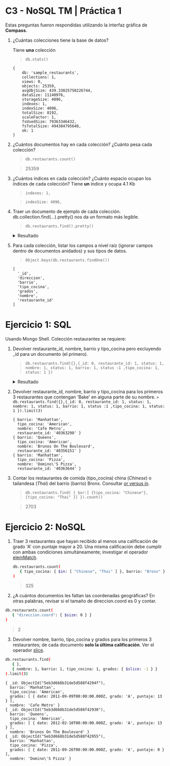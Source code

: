 # C3 - NoSQL TM | Práctica 1

Estas preguntas fueron respondidas utilizando la interfaz gráfica de **Compass**.

1. ¿Cuántas colecciones tiene la base de datos?

    Tiene **una** colección
    
    >```db.stats()```
    
    ```
    {
        db: 'sample_restaurants',
        collections: 1,
        views: 0,
        objects: 25359,
        avgObjSize: 439.33025750226744,
        dataSize: 11140976,
        storageSize: 4096,
        indexes: 1,
        indexSize: 4096,
        totalSize: 8192,
        scaleFactor: 1,
        fsUsedSize: 79363346432,
        fsTotalSize: 494384795648,
        ok: 1
    }
    ```
        
2. ¿Cuántos documentos hay en cada colección? ¿Cuánto pesa cada colección?
    >```db.restaurants.count()```
    
    > 25359

3. ¿Cuántos índices en cada colección? ¿Cuánto espacio ocupan los índices de cada colección?
Tiene **un** índice y ocupa 4.1 Kb
    
    >```indexes: 1,```
    
    >```indexSize: 4096,```

 
4. Traer un documento de ejemplo de cada colección. db.collection.find(...).pretty() nos da un formato más legible.
    
    >```db.restaurants.find().pretty()```

    <details>
    <summary>Resultado</summary>
    
    
        { _id: ObjectId("5eb3d668b31de5d588f4294f"),
          direccion: 
           { edificio: '625',
             coord: [ -73.990494, 40.7569545 ],
             calle: '8 Avenue',
             codigo_postal: '10018' },
          barrio: 'Manhattan',
          tipo_cocina: 'American',
          grados: 
           [ { date: 2014-06-09T00:00:00.000Z, grado: 'A', puntaje: 12 },
             { date: 2014-01-10T00:00:00.000Z, grado: 'A', puntaje: 9 },
             { date: 2012-12-07T00:00:00.000Z, grado: 'A', puntaje: 4 },
             { date: 2011-12-13T00:00:00.000Z, grado: 'A', puntaje: 9 },
             { date: 2011-09-09T00:00:00.000Z, grado: 'A', puntaje: 13 } ],
          nombre: 'Cafe Metro',
          restaurante_id: '40363298' }
        { _id: ObjectId("5eb3d668b31de5d588f42930"),
          direccion: 
           { edificio: '8825',
             coord: [ -73.8803827, 40.7643124 ],
             calle: 'Astoria Boulevard',
             codigo_postal: '11369' },
          barrio: 'Queens',
          tipo_cocina: 'American',
          grados: 
           [ { date: 2014-11-15T00:00:00.000Z, grado: 'Z', puntaje: 38 },
             { date: 2014-05-02T00:00:00.000Z, grado: 'A', puntaje: 10 },
             { date: 2013-03-02T00:00:00.000Z, grado: 'A', puntaje: 7 },
             { date: 2012-02-10T00:00:00.000Z, grado: 'A', puntaje: 13 } ],
          nombre: 'Brunos On The Boulevard',
          restaurante_id: '40356151' }
        { _id: ObjectId("5eb3d668b31de5d588f42955"),
          direccion: 
           { edificio: '464',
             coord: [ -73.9791458, 40.744328 ],
             calle: '3 Avenue',
             codigo_postal: '10016' },
          barrio: 'Manhattan',
          tipo_cocina: 'Pizza',
          grados: 
           [ { date: 2014-08-05T00:00:00.000Z, grado: 'A', puntaje: 3 },
             { date: 2014-03-06T00:00:00.000Z, grado: 'A', puntaje: 11 },
             { date: 2013-07-09T00:00:00.000Z, grado: 'A', puntaje: 12 },
             { date: 2013-01-30T00:00:00.000Z, grado: 'A', puntaje: 4 },
             { date: 2012-01-05T00:00:00.000Z, grado: 'A', puntaje: 2 },
             { date: 2011-09-26T00:00:00.000Z, grado: 'A', puntaje: 0 } ],
          nombre: 'Domino\'S Pizza',
          restaurante_id: '40363644' }
        { _id: ObjectId("5eb3d668b31de5d588f4295b"),
          direccion: 
           { edificio: '1031',
             coord: [ -73.9075537, 40.6438684 ],
             calle: 'East   92 Street',
             codigo_postal: '11236' },
          barrio: 'Brooklyn',
          tipo_cocina: 'American',
          grados: 
           [ { date: 2014-02-05T00:00:00.000Z, grado: 'A', puntaje: 0 },
             { date: 2013-01-29T00:00:00.000Z, grado: 'A', puntaje: 3 },
             { date: 2011-12-08T00:00:00.000Z, grado: 'A', puntaje: 10 } ],
          nombre: 'Sonny\'S Heros',
          restaurante_id: '40363744' }
        { _id: ObjectId("5eb3d668b31de5d588f42978"),
          direccion: 
           { edificio: '2602',
             coord: [ -73.95443709999999, 40.5877993 ],
             calle: 'East   15 Street',
             codigo_postal: '11235' },
          barrio: 'Brooklyn',
          tipo_cocina: 'American',
          grados: 
           [ { date: 2014-05-14T00:00:00.000Z, grado: 'A', puntaje: 11 },
             { date: 2013-04-27T00:00:00.000Z, grado: 'A', puntaje: 9 },
             { date: 2012-11-23T00:00:00.000Z, grado: 'B', puntaje: 27 },
             { date: 2012-03-14T00:00:00.000Z, grado: 'B', puntaje: 17 },
             { date: 2011-07-14T00:00:00.000Z, grado: 'B', puntaje: 21 } ],
          nombre: 'Towne Cafe',
          restaurante_id: '40364681' }
        { _id: ObjectId("5eb3d668b31de5d588f4299a"),
          direccion: 
           { edificio: '72',
             coord: [ -73.92506, 40.8275556 ],
             calle: 'East  161 Street',
             codigo_postal: '10451' },
          barrio: 'Bronx',
          tipo_cocina: 'American',
          grados: 
           [ { date: 2014-04-15T00:00:00.000Z, grado: 'A', puntaje: 9 },
             { date: 2013-11-14T00:00:00.000Z, grado: 'A', puntaje: 4 },
             { date: 2013-07-29T00:00:00.000Z, grado: 'A', puntaje: 10 },
             { date: 2012-12-31T00:00:00.000Z, grado: 'B', puntaje: 15 },
             { date: 2012-05-30T00:00:00.000Z, grado: 'A', puntaje: 13 },
             { date: 2012-01-09T00:00:00.000Z, grado: 'A', puntaje: 10 },
             { date: 2011-08-15T00:00:00.000Z, grado: 'C', puntaje: 37 } ],
          nombre: 'Yankee Tavern',
          restaurante_id: '40365499' }
        { _id: ObjectId("5eb3d668b31de5d588f429b0"),
          direccion: 
           { edificio: '416',
             coord: [ -73.98586209999999, 40.67017250000001 ],
             calle: '5 Avenue',
             codigo_postal: '11215' },
          barrio: 'Brooklyn',
          tipo_cocina: 'American',
          grados: 
           [ { date: 2014-12-04T00:00:00.000Z, grado: 'B', puntaje: 22 },
             { date: 2014-04-19T00:00:00.000Z, grado: 'A', puntaje: 3 },
             { date: 2013-02-14T00:00:00.000Z, grado: 'A', puntaje: 13 },
             { date: 2012-01-12T00:00:00.000Z, grado: 'A', puntaje: 9 } ],
          nombre: 'Fifth Avenue Bingo',
          restaurante_id: '40366109' }
        { _id: ObjectId("5eb3d668b31de5d588f429d8"),
          direccion: 
           { edificio: '4',
             coord: [ -74.00065800000002, 40.735114 ],
             calle: 'Charles Street',
             codigo_postal: '10014' },
          barrio: 'Manhattan',
          tipo_cocina: 'Spanish',
          grados: 
           [ { date: 2014-04-16T00:00:00.000Z, grado: 'A', puntaje: 12 },
             { date: 2013-10-28T00:00:00.000Z, grado: 'A', puntaje: 12 },
             { date: 2012-07-12T00:00:00.000Z, grado: 'A', puntaje: 2 },
             { date: 2012-02-28T00:00:00.000Z, grado: 'A', puntaje: 5 },
             { date: 2011-10-06T00:00:00.000Z, grado: 'A', puntaje: 2 },
             { date: 2011-06-02T00:00:00.000Z, grado: 'A', puntaje: 7 } ],
          nombre: 'El Charro Espanol',
          restaurante_id: '40366987' }
        { _id: ObjectId("5eb3d668b31de5d588f429f1"),
          direccion: 
           { edificio: '4933',
             coord: [ -73.9215284, 40.8678204 ],
             calle: 'Broadway',
             codigo_postal: '10034' },
          barrio: 'Manhattan',
          tipo_cocina: 'American',
          grados: 
           [ { date: 2014-07-24T00:00:00.000Z, grado: 'A', puntaje: 13 },
             { date: 2013-07-15T00:00:00.000Z, grado: 'A', puntaje: 12 },
             { date: 2013-02-20T00:00:00.000Z, grado: 'A', puntaje: 6 },
             { date: 2012-08-31T00:00:00.000Z, grado: 'A', puntaje: 11 },
             { date: 2012-04-02T00:00:00.000Z, grado: 'A', puntaje: 9 },
             { date: 2011-11-16T00:00:00.000Z, grado: 'A', puntaje: 12 } ],
          nombre: 'Capitol Restaurant',
          restaurante_id: '40367677' }
        { _id: ObjectId("5eb3d668b31de5d588f429f2"),
          direccion: 
           { edificio: '48',
             coord: [ -73.977035, 40.762307 ],
             calle: 'West   55 Street',
             codigo_postal: '10019' },
          barrio: 'Manhattan',
          tipo_cocina: 'French',
          grados: 
           [ { date: 2014-05-15T00:00:00.000Z, grado: 'A', puntaje: 9 },
             { date: 2013-12-16T00:00:00.000Z, grado: 'A', puntaje: 12 },
             { date: 2013-05-21T00:00:00.000Z, grado: 'A', puntaje: 9 },
             { date: 2012-05-07T00:00:00.000Z, grado: 'A', puntaje: 12 },
             { date: 2011-12-12T00:00:00.000Z, grado: 'A', puntaje: 11 },
             { date: 2011-07-25T00:00:00.000Z, grado: 'A', puntaje: 5 } ],
          nombre: 'La Bonne Soupe Bistro',
          restaurante_id: '40367715' }
        { _id: ObjectId("5eb3d668b31de5d588f429f7"),
          direccion: 
           { edificio: '2080',
             coord: [ -73.98185529999999, 40.7782266 ],
             calle: 'Broadway',
             codigo_postal: '10023' },
          barrio: 'Manhattan',
          tipo_cocina: 'Hotdogs',
          grados: 
           [ { date: 2014-02-18T00:00:00.000Z, grado: 'A', puntaje: 7 },
             { date: 2013-08-23T00:00:00.000Z, grado: 'A', puntaje: 8 },
             { date: 2013-01-16T00:00:00.000Z, grado: 'B', puntaje: 20 },
             { date: 2012-01-05T00:00:00.000Z, grado: 'A', puntaje: 13 },
             { date: 2011-09-13T00:00:00.000Z, grado: 'A', puntaje: 13 },
             { date: 2011-04-28T00:00:00.000Z, grado: 'A', puntaje: 7 } ],
          nombre: 'Gray\'S Papaya',
          restaurante_id: '40367766' }
        { _id: ObjectId("5eb3d668b31de5d588f42a19"),
          direccion: 
           { edificio: '59',
             coord: [ -74.00340299999999, 40.733235 ],
             calle: 'Grove Street',
             codigo_postal: '10014' },
          barrio: 'Manhattan',
          tipo_cocina: 'American',
          grados: 
           [ { date: 2014-10-15T00:00:00.000Z, grado: 'A', puntaje: 13 },
             { date: 2014-04-22T00:00:00.000Z, grado: 'A', puntaje: 9 },
             { date: 2013-07-30T00:00:00.000Z, grado: 'B', puntaje: 23 },
             { date: 2012-06-14T00:00:00.000Z, grado: 'C', puntaje: 29 },
             { date: 2011-12-15T00:00:00.000Z, grado: 'A', puntaje: 12 } ],
          nombre: 'Maries Crisis Cafe',
          restaurante_id: '40368581' }
        { _id: ObjectId("5eb3d668b31de5d588f42a21"),
          direccion: 
           { edificio: '840',
             coord: [ -73.970668, 40.751453 ],
             calle: '2 Avenue',
             codigo_postal: '10017' },
          barrio: 'Manhattan',
          tipo_cocina: 'American',
          grados: 
           [ { date: 2014-03-31T00:00:00.000Z, grado: 'A', puntaje: 11 },
             { date: 2013-03-27T00:00:00.000Z, grado: 'A', puntaje: 5 },
             { date: 2012-10-15T00:00:00.000Z, grado: 'A', puntaje: 3 },
             { date: 2012-05-15T00:00:00.000Z, grado: 'A', puntaje: 12 } ],
          nombre: 'Palm Too',
          restaurante_id: '40369017' }
        { _id: ObjectId("5eb3d668b31de5d588f42a2f"),
          direccion: 
           { edificio: '395',
             coord: [ -73.9808063, 40.6895078 ],
             calle: 'Flatbush Avenue Extension',
             codigo_postal: '11201' },
          barrio: 'Brooklyn',
          tipo_cocina: 'Hamburgers',
          grados: 
           [ { date: 2014-04-07T00:00:00.000Z, grado: 'A', puntaje: 10 },
             { date: 2013-04-04T00:00:00.000Z, grado: 'A', puntaje: 7 },
             { date: 2012-04-06T00:00:00.000Z, grado: 'A', puntaje: 5 },
             { date: 2011-04-13T00:00:00.000Z, grado: 'A', puntaje: 10 } ],
          nombre: 'Mcdonald\'S',
          restaurante_id: '40369535' }
        { _id: ObjectId("5eb3d668b31de5d588f42a41"),
          direccion: 
           { edificio: '1011',
             coord: [ -73.9623333, 40.7757194 ],
             calle: 'Madison Avenue',
             codigo_postal: '10075' },
          barrio: 'Manhattan',
          tipo_cocina: 'American',
          grados: 
           [ { date: 2014-05-02T00:00:00.000Z, grado: 'A', puntaje: 10 },
             { date: 2013-10-21T00:00:00.000Z, grado: 'B', puntaje: 15 },
             { date: 2013-04-19T00:00:00.000Z, grado: 'B', puntaje: 0 },
             { date: 2012-11-21T00:00:00.000Z, grado: 'C', puntaje: 40 },
             { date: 2012-04-09T00:00:00.000Z, grado: 'B', puntaje: 17 } ],
          nombre: 'Viand Cafe',
          restaurante_id: '40369753' }
        { _id: ObjectId("5eb3d668b31de5d588f42a5e"),
          direccion: 
           { edificio: '138140',
             coord: [ -73.9574128, 40.7701235 ],
             calle: 'East   74 Street',
             codigo_postal: '10021' },
          barrio: 'Manhattan',
          tipo_cocina: 'Italian',
          grados: 
           [ { date: 2014-05-02T00:00:00.000Z, grado: 'A', puntaje: 9 },
             { date: 2013-04-12T00:00:00.000Z, grado: 'A', puntaje: 13 },
             { date: 2012-04-03T00:00:00.000Z, grado: 'A', puntaje: 11 } ],
          nombre: 'Cucina Vivolo',
          restaurante_id: '40370497' }
        { _id: ObjectId("5eb3d668b31de5d588f42a62"),
          direccion: 
           { edificio: '16',
             coord: [ -73.986685, 40.73756400000001 ],
             calle: 'Gramercy Park South',
             codigo_postal: '10003' },
          barrio: 'Manhattan',
          tipo_cocina: 'American',
          grados: 
           [ { date: 2014-11-13T00:00:00.000Z, grado: 'Z', puntaje: 25 },
             { date: 2014-04-29T00:00:00.000Z, grado: 'A', puntaje: 7 },
             { date: 2013-09-17T00:00:00.000Z, grado: 'C', puntaje: 35 },
             { date: 2013-02-19T00:00:00.000Z, grado: 'A', puntaje: 10 },
             { date: 2012-06-12T00:00:00.000Z, grado: 'A', puntaje: 12 },
             { date: 2011-12-22T00:00:00.000Z, grado: 'A', puntaje: 13 } ],
          nombre: 'The Players Club',
          restaurante_id: '40370507' }
        { _id: ObjectId("5eb3d668b31de5d588f42a67"),
          direccion: 
           { edificio: '1745',
             coord: [ -74.146976, 40.625178 ],
             calle: 'Forest Avenue',
             codigo_postal: '10303' },
          barrio: 'Staten Island',
          tipo_cocina: 'American',
          grados: 
           [ { date: 2014-11-15T00:00:00.000Z, grado: 'A', puntaje: 8 },
             { date: 2014-06-24T00:00:00.000Z, grado: 'A', puntaje: 10 },
             { date: 2014-01-08T00:00:00.000Z, grado: 'A', puntaje: 12 },
             { date: 2012-12-07T00:00:00.000Z, grado: 'A', puntaje: 12 },
             { date: 2012-06-23T00:00:00.000Z, grado: 'A', puntaje: 13 },
             { date: 2012-01-24T00:00:00.000Z, grado: 'A', puntaje: 9 } ],
          nombre: 'Perkins Family Restaurant & Bakery',
          restaurante_id: '40370910' }
        { _id: ObjectId("5eb3d668b31de5d588f42a68"),
          direccion: 
           { edificio: '1701',
             coord: [ -73.96123879999999, 40.635193 ],
             calle: 'Foster Avenue',
             codigo_postal: '11230' },
          barrio: 'Brooklyn',
          tipo_cocina: 'Italian',
          grados: 
           [ { date: 2014-05-13T00:00:00.000Z, grado: 'A', puntaje: 12 },
             { date: 2013-05-09T00:00:00.000Z, grado: 'A', puntaje: 7 },
             { date: 2012-10-17T00:00:00.000Z, grado: 'B', puntaje: 27 },
             { date: 2012-08-28T00:00:00.000Z, grado: 'P', puntaje: 4 },
             { date: 2012-03-07T00:00:00.000Z, grado: 'A', puntaje: 12 } ],
          nombre: 'Mama Lucia',
          restaurante_id: '40370994' }
        { _id: ObjectId("5eb3d668b31de5d588f42a75"),
          direccion: 
           { edificio: '2055',
             coord: [ -74.1321, 40.61266000000001 ],
             calle: 'Victory Boulevard',
             codigo_postal: '10314' },
          barrio: 'Staten Island',
          tipo_cocina: 'American',
          grados: 
           [ { date: 2014-11-06T00:00:00.000Z, grado: 'B', puntaje: 25 },
             { date: 2014-05-06T00:00:00.000Z, grado: 'B', puntaje: 20 },
             { date: 2013-01-26T00:00:00.000Z, grado: 'A', puntaje: 13 },
             { date: 2011-12-17T00:00:00.000Z, grado: 'A', puntaje: 7 } ],
          nombre: 'Schaffer\'S Tavern',
          restaurante_id: '40371771' }
        Type "it" for more
        ```

    </details>
    
        
        
        
5. Para cada colección, listar los campos a nivel raíz (ignorar campos dentro de documentos anidados) y sus tipos de datos.
    
    >```Object.keys(db.restaurants.findOne())```
    
    ```
    [
      '_id',
      'direccion',
      'barrio',
      'tipo_cocina',
      'grados',
      'nombre',
      'restaurante_id'
    ]
    ```
    

# **Ejercicio 1: SQL**

Usando Mongo Shell. Colección restaurantes se requiere:

1. Devolver restaurante_id, nombre, barrio y tipo_cocina pero excluyendo _id para un documento (el primero).
    
    > ```db.restaurants.find({},{_id: 0, restaurante_id: 1, status: 1, nombre: 1, status: 1, barrio: 1, status :1 ,tipo_cocina: 1, status: 1 })```

    <details>
    <summary>Resultado</summary>
            
            { barrio: 'Manhattan',
            tipo_cocina: 'American',
            nombre: 'Cafe Metro',
            restaurante_id: '40363298' }
            { barrio: 'Queens',
            tipo_cocina: 'American',
            nombre: 'Brunos On The Boulevard',
            restaurante_id: '40356151' }
            { barrio: 'Manhattan',
            tipo_cocina: 'Pizza',
            nombre: 'Domino\'S Pizza',
            restaurante_id: '40363644' }
            { barrio: 'Brooklyn',
            tipo_cocina: 'American',
            nombre: 'Sonny\'S Heros',
            restaurante_id: '40363744' }
            { barrio: 'Brooklyn',
            tipo_cocina: 'American',
            nombre: 'Towne Cafe',
            restaurante_id: '40364681' }
            { barrio: 'Bronx',
            tipo_cocina: 'American',
            nombre: 'Yankee Tavern',
            restaurante_id: '40365499' }
            { barrio: 'Brooklyn',
            tipo_cocina: 'American',
            nombre: 'Fifth Avenue Bingo',
            restaurante_id: '40366109' }
            { barrio: 'Manhattan',
            tipo_cocina: 'Spanish',
            nombre: 'El Charro Espanol',
            restaurante_id: '40366987' }
            { barrio: 'Manhattan',
            tipo_cocina: 'American',
            nombre: 'Capitol Restaurant',
            restaurante_id: '40367677' }
            { barrio: 'Manhattan',
            tipo_cocina: 'French',
            nombre: 'La Bonne Soupe Bistro',
            restaurante_id: '40367715' }
            { barrio: 'Manhattan',
            tipo_cocina: 'Hotdogs',
            nombre: 'Gray\'S Papaya',
            restaurante_id: '40367766' }
            { barrio: 'Manhattan',
            tipo_cocina: 'American',
            nombre: 'Maries Crisis Cafe',
            restaurante_id: '40368581' }
            { barrio: 'Manhattan',
            tipo_cocina: 'American',
            nombre: 'Palm Too',
            restaurante_id: '40369017' }
            { barrio: 'Brooklyn',
            tipo_cocina: 'Hamburgers',
            nombre: 'Mcdonald\'S',
            restaurante_id: '40369535' }
            { barrio: 'Manhattan',
            tipo_cocina: 'American',
            nombre: 'Viand Cafe',
            restaurante_id: '40369753' }
            { barrio: 'Manhattan',
            tipo_cocina: 'Italian',
            nombre: 'Cucina Vivolo',
            restaurante_id: '40370497' }
            { barrio: 'Manhattan',
            tipo_cocina: 'American',
            nombre: 'The Players Club',
            restaurante_id: '40370507' }
            { barrio: 'Staten Island',
            tipo_cocina: 'American',
            nombre: 'Perkins Family Restaurant & Bakery',
            restaurante_id: '40370910' }
            { barrio: 'Brooklyn',
            tipo_cocina: 'Italian',
            nombre: 'Mama Lucia',
            restaurante_id: '40370994' }
            { barrio: 'Staten Island',
            tipo_cocina: 'American',
            nombre: 'Schaffer\'S Tavern',
            restaurante_id: '40
        ``` json
    </details>

        
2. Devolver restaurante_id, nombre, barrio y tipo_cocina para los primeros 3 restaurantes que contengan 'Bake' en alguna parte de su nombre.
`> db.restaurants.find({},{_id: 0, restaurante_id: 1, status: 1, nombre: 1, status: 1, barrio: 1, status :1 ,tipo_cocina: 1, status: 1 }).limit(3)`
    
    ```
    { barrio: 'Manhattan',
      tipo_cocina: 'American',
      nombre: 'Cafe Metro',
      restaurante_id: '40363298' }
    { barrio: 'Queens',
      tipo_cocina: 'American',
      nombre: 'Brunos On The Boulevard',
      restaurante_id: '40356151' }
    { barrio: 'Manhattan',
      tipo_cocina: 'Pizza',
      nombre: 'Domino\'S Pizza',
      restaurante_id: '40363644' }
    ```
    
3. Contar los restaurantes de comida (tipo_cocina) china (*Chinese*) o tailandesa (*Thai*) del barrio (barrio) Bronx. Consultar [or versus in](https://docs.mongodb.com/manual/reference/operator/query/or/#-or-versus--in).
    
    > ```db.restaurants.find( { $or:[ {tipo_cocina: "Chinese"}, {tipo_cocina: "Thai" }] }).count()```
      
    > 2703

# **Ejercicio 2: NoSQL**

1. Traer 3 restaurantes que hayan recibido al menos una calificación de grado 'A' con puntaje mayor a 20. Una misma calificación debe cumplir con ambas condiciones simultáneamente; investigar el operador [elemMatch](https://docs.mongodb.com/manual/reference/operator/query/elemMatch/).
    
    ```bash
    db.restaurants.count(
       { tipo_cocina: { $in: [ "Chinese", "Thai" ] }, barrio: "Bronx" }
    )
    ```
    
    > 325
    > 
2. ¿A cuántos documentos les faltan las coordenadas geográficas? En otras palabras, revisar si el tamaño de direccion.coord es 0 y contar.

```bash
db.restaurants.count(
   { "direccion.coord": { $size: 0 } }
)
```

> 2
> 
3. Devolver nombre, barrio, tipo_cocina y grados para los primeros 3 restaurantes; de cada documento **solo la última calificación**. Ver el operador [slice](https://docs.mongodb.com/manual/tutorial/project-fields-from-query-results/#project-specific-array-elements-in-the-returned-array).

```bash
db.restaurants.find(
   { },
   { nombre: 1, barrio: 1, tipo_cocina: 1, grados: { $slice: -1 } }
).limit(3)
```

```
{ _id: ObjectId("5eb3d668b31de5d588f4294f"),
  barrio: 'Manhattan',
  tipo_cocina: 'American',
  grados: [ { date: 2011-09-09T00:00:00.000Z, grado: 'A', puntaje: 13 } ],
  nombre: 'Cafe Metro' }
{ _id: ObjectId("5eb3d668b31de5d588f42930"),
  barrio: 'Queens',
  tipo_cocina: 'American',
  grados: [ { date: 2012-02-10T00:00:00.000Z, grado: 'A', puntaje: 13 } ],
  nombre: 'Brunos On The Boulevard' }
{ _id: ObjectId("5eb3d668b31de5d588f42955"),
  barrio: 'Manhattan',
  tipo_cocina: 'Pizza',
  grados: [ { date: 2011-09-26T00:00:00.000Z, grado: 'A', puntaje: 0 } ],
  nombre: 'Domino\'S Pizza' }
```